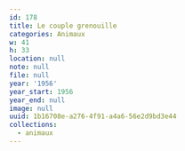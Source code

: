 ```yaml
---
id: 178
title: Le couple grenouille
categories: Animaux
w: 41
h: 33
location: null
note: null
file: null
year: '1956'
year_start: 1956
year_end: null
image: null
uuid: 1b16708e-a276-4f91-a4a6-56e2d9bd3e44
collections:
  - animaux
---
```


